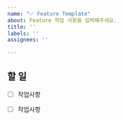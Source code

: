 ```yaml
---
name: "✅ Feature Template"
about: Feature 작업 사항을 입력해주세요.
title: ''
labels: ''
assignees: ''

---
```


## 할 일

- [ ] 작업사항
- [ ] 작업사항

